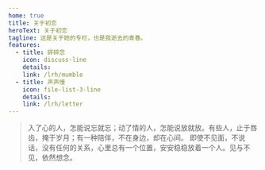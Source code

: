 ```yaml
---
home: true
title: 关于初恋
heroText: 关于初恋
tagline: 这是关于她的专栏，也是我逝去的青春。
features:
  - title: 碎碎念
    icon: discuss-line
    details:
    link: /lrh/mumble
  - title: 声声慢
    icon: file-list-3-line
    details:
    link: /lrh/letter
---
```


> 入了心的人，怎能说忘就忘；动了情的人，怎能说放就放。有些人，止于唇齿，掩于岁月；有一种陪伴，不在身边，却在心间。
> 即使不见面，不说话，没有任何的关系，心里总有一个位置，安安稳稳放着一个人。见与不见，依然想念。

<AudioPlayer src="https://media.wozsun.com/life/2023/在你的身边 - 盛哲.mp3" title="在你的身边 - 盛哲"/>
<AudioPlayer src="https://media.wozsun.com/life/2023/这次你真的走了 - 1个球.mp3" title="这次你真的走了 - 1个球"/>
<AudioPlayer src="https://media.wozsun.com/life/2023/我记得 - 赵雷.mp3" title="我记得 - 赵雷"/>
